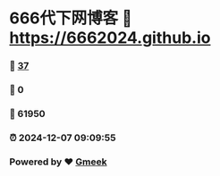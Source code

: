 # 666代下网博客 :link: https://6662024.github.io 
### :page_facing_up: [37](https://6662024.github.io/tag.html) 
### :speech_balloon: 0 
### :hibiscus: 61950 
### :alarm_clock: 2024-12-07 09:09:55 
### Powered by :heart: [Gmeek](https://github.com/Meekdai/Gmeek)
